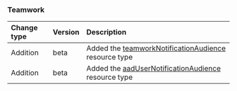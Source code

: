 ### Teamwork

| **Change type** | **Version** | **Description** |
|:---|:---|:---|
|Addition|beta|Added the [teamworkNotificationAudience](https://docs.microsoft.com/en-us/graph/api/resources/teamworkNotificationAudience?view=graph-rest-beta) resource type|
|Addition|beta|Added the [aadUserNotificationAudience](https://docs.microsoft.com/en-us/graph/api/resources/aadUserNotificationAudience?view=graph-rest-beta) resource type|
